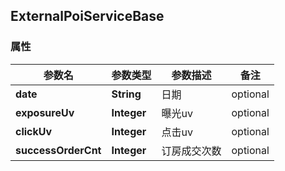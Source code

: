 <a name="ExternalPoiServiceBase"></a>
## ExternalPoiServiceBase
### 属性
参数名 | 参数类型 | 参数描述 | 备注
------------ | ------------- | ------------- | -------------
**date** | **String** | 日期 |  optional
**exposureUv** | **Integer** | 曝光uv |  optional
**clickUv** | **Integer** | 点击uv |  optional
**successOrderCnt** | **Integer** | 订房成交次数 |  optional





